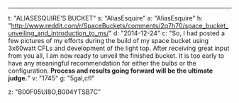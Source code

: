 ---
t: "ALIASESQUIRE'S BUCKET"
s: "AliasEsquire"
a: "AliasEsquire"
h: "http://www.reddit.com/r/SpaceBuckets/comments/2q7h70/space_bucket_unveiling_and_introduction_to_ms/"
d: "2014-12-24"
c: "So, I had posted a few pictures of my efforts during the build of my space bucket using 3x60watt CFLs and development of the light top. After receiving great input from you all, I am now ready to unveil the finished bucket. It is too early to have any meaningful recommendation for either the bulbs or the configuration. <strong>Process and results going forward will be the ultimate judge.</strong>"
v: "1745"
g: "5gal,cfl"

z: "B00F05UI8O,B004YTSB7C"
